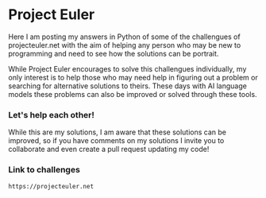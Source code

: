 # Project Euler

Here I am posting my answers in Python of some of the challengues of projecteuler.net with the aim of helping any person who may be new to programming and need to see how the solutions can be portrait. 

While Project Euler encourages to solve this challengues individually, my only interest is to help those who may need help in figuring out a problem or searching for alternative solutions to theirs. These days with AI language models these problems can also be improved or solved through these tools. 

### Let's help each other!

While this are my solutions, I am aware that these solutions can be improved, so if you have comments on my solutions I invite you to collaborate and even create a pull request updating my code!

### Link to challenges
```bash
https://projecteuler.net
```
